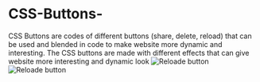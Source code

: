 # CSS-Buttons-
CSS Buttons are codes of different buttons (share, delete, reload) that can be used and blended in code to make website more dynamic and interesting. The CSS buttons are made with different effects that can give website more interesting and dynamic look 
![Reloade button ](https://github.com/TanishkGit/CSS-Buttons-/assets/149495026/a64ad44c-74a2-42d0-80a6-53a5bc4d0625)
![Reloade button ](https://github.com/TanishkGit/CSS-Buttons-/assets/149495026/d2e4c233-d4d7-4c17-be42-d630b595d5e9)
